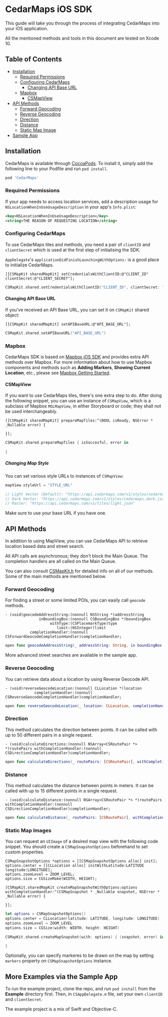 # CedarMaps iOS SDK

This guide will take you through the process of integrating CedarMaps into your iOS application.

All the mentioned methods and tools in this document are tested on Xcode 10.

## Table of Contents
- [Installation](#installation)
	-	[Required Permissions](#required-permissions)
	-	[Configuring CedarMaps](#configuring-cedarmaps)
		- [Changing API Base URL](#changing-api-base-url)
    -   [Mapbox](#mapbox)
        - [CSMapView](#csmapview)
- [API Methods](#api-methods)
	-	[Forward Geocoding](#forward-geocoding)
	-	[Reverse Geocoding](#reverse-geocoding)
	-	[Direction](#direction)
	-	[Distance](#distance)
	-	[Static Map Image](#static-map-images)
- [Sample App](#more-examples-via-the-sample-app)


## Installation

CedarMaps is available through [CocoaPods](http://cocoapods.org). To install
it, simply add the following line to your Podfile and run `pod install`.

```ruby
pod 'CedarMaps'
```

### Required Permissions

If your app needs to access location services, add a description usage for `NSLocationWhenInUseUsageDescription` in your app's `Info.plist`:

```xml
<key>NSLocationWhenInUseUsageDescription</key>
<string>THE REASON OF REQUESTING LOCATION</string>
```

### Configuring CedarMaps

To use CedarMaps tiles and methods, you need a pair of `clientID` and `clientSecret` which is used at the first step of initialising the SDK.

`AppDelegate`'s `applicationDidFinishLaunchingWithOptions:` is a good place to initialize CedarMaps.

```objc
[[CSMapKit sharedMapKit] setCredentialsWithClientID:@"CLIENT_ID" clientSecret:@"CLIENT_SECRET"];
```
```swift
CSMapKit.shared.setCredentialsWithClientID("CLIENT_ID", clientSecret: "CLIENT_SECRET")
```

#### Changing API Base URL

If you've received an API Base URL, you can set it on `CSMapKit` shared object:

```objc
[[CSMapKit sharedMapKit] setAPIBaseURL:@"API_BASE_URL"];
```
```swift
CSMapKit.shared.setAPIBaseURL("API_BASE_URL")
```

### Mapbox

CedarMaps SDK is based on [Mapbox iOS SDK](https://github.com/mapbox/mapbox-gl-native) and provides extra API methods over Mapbox. 
For more information about how to use Mapbox components and methods such as **Adding Markers**, **Showing Current Location**, etc., please see [Mapbox Getting Started](https://www.mapbox.com/help/first-steps-ios-sdk/).

#### CSMapView

If you want to use CedarMaps tiles, there's one extra step to do. After doing the following snippet, you can use an instance of ```CSMapView```, which is a subclass of Mapbox ```MGLMapView```, in either Storyboard or code; they shall not be used interchangeably.

```objc
[[CSMapKit sharedMapKit] prepareMapTiles:^(BOOL isReady, NSError * _Nullable error) {
    
}];
```
```swift
CSMapKit.shared.prepareMapTiles { isSuccesful, error in
                
}
```

##### Changing Map Style

You can set various style URLs to instances of `CSMapView`:

```swift
mapView.styleUrl = "STYLE_URL"

// Light Vector (Default): "https://api.cedarmaps.com/v1/styles/cedarmaps.light.json"
// Dark Vector: "https://api.cedarmaps.com/v1/styles/cedarmaps.dark.json"
// Raster: "https://api.cedarmaps.com/v1/tiles/light.json"
```
Make sure to use your base URL if you have one.


## API Methods

In addition to using MapView, you can use CedarMaps API to retrieve location based data and street search.

All API calls are asynchronous; they don't block the Main Queue. The completion handlers are all called on the Main Queue.

You can also consult [CSMapKit.h](http://gitlab.cedar.ir/cedar.studios/cedarmaps-sdk-ios-public/blob/master/CedarMaps/Classes/CSMapKit.h) for detailed info on all of our methods. Some of the main methods are mentioned below.

### Forward Geocoding

For finding a street or some limited POIs, you can easily call ```geocode``` methods.

```objc
- (void)geocodeAddressString:(nonnull NSString *)addressString
               inBoundingBox:(nonnull CSBoundingBox *)boundingBox
                    withType:(CSPlacemarkType)type
                       limit:(NSInteger)limit
           completionHandler:(nonnull CSForwardGeocodeCompletionHandler)completionHandler;
```
```swift
open func geocodeAddressString(_ addressString: String, in boundingBox: CSBoundingBox, with type: CSPlacemarkType, limit: Int, completionHandler: @escaping CSForwardGeocodeCompletionHandler)
```

More advanced street searches are available in the sample app.

### Reverse Geocoding

You can retrieve data about a location by using Reverse Geocode API.

```objc
- (void)reverseGeocodeLocation:(nonnull CLLocation *)location
             completionHandler:(nonnull CSReverseGeocodeCompletionHandler)completionHandler;

```
```swift
open func reverseGeocodeLocation(_ location: CLLocation, completionHandler: @escaping CSReverseGeocodeCompletionHandler)
```

### Direction
     
This method calculates the direction between points. It can be called with up to 50 different pairs in a single request.

```objc
- (void)calculateDirections:(nonnull NSArray<CSRoutePair *> *)routePairs withCompletionHandler:(nonnull CSDirectionCompletionHandler)completionHandler;
```
```swift
open func calculateDirections(_ routePairs: [CSRoutePair], withCompletionHandler completionHandler: @escaping CSDirectionCompletionHandler)
```

### Distance

This method calculates the distance between points in meters. It can be called with up to 15 different points in a single request.

```objc
- (void)calculateDistance:(nonnull NSArray<CSRoutePair *> *)routePairs withCompletionHandler:(nonnull CSDirectionCompletionHandler)completionHandler;
```
```swift
open func calculateDistance(_ routePairs: [CSRoutePair], withCompletionHandler completionHandler: @escaping CSDirectionCompletionHandler)
```

### Static Map Images
You can request an ```UIImage``` of a desired map view with the following code snippet. You should create a ```CSMapSnapshotOptions``` beforehand to set custom properties.

```objc
CSMapSnapshotOptions *options = [[CSMapSnapshotOptions alloc] init];
options.center = [[CLLocation alloc] initWithLatitude:LATITUDE longitude:LONGITUDE];
options.zoomLevel = ZOOM_LEVEL;
options.size = CGSizeMake(WIDTH, HEIGHT);

[CSMapKit.sharedMapKit createMapSnapshotWithOptions:options withCompletionHandler:^(CSMapSnapshot * _Nullable snapshot, NSError * _Nullable error) {
    
}];
```
```swift
let options = CSMapSnapshotOptions()
options.center = CLLocation(latitude: LATITUDE, longitude: LONGITUDE)
options.zoomLevel = ZOOM_LEVEL
options.size = CGSize(width: WIDTH, height: HEIGHT)

CSMapKit.shared.createMapSnapshot(with: options) { (snapshot, error) in

}
```
Optionally, you can specify markeres to be drawn on the map by setting ```markers``` property on ```CSMapSnapshotOptions``` instance.

## More Examples via the Sample App

To run the example project, clone the repo, and run `pod install` from the **Example** directory first.
Then, in ```CSAppDelegate.m``` file, set your own `clientID` and `clientSecret`.

The example project is a mix of Swift and Objective-C.  
